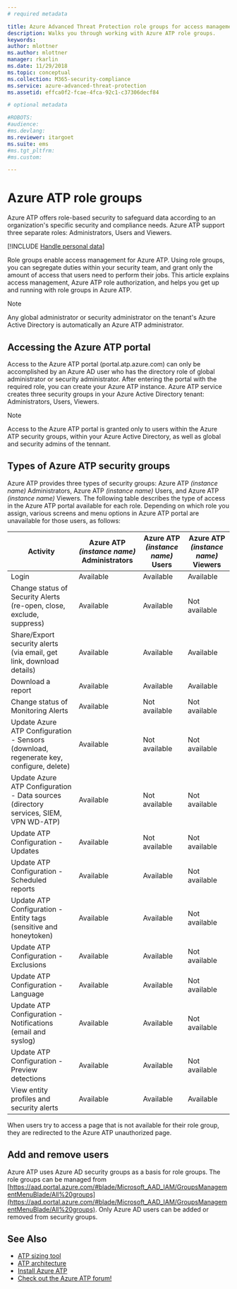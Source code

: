 ```yaml
---
# required metadata

title: Azure Advanced Threat Protection role groups for access management | Microsoft Docs
description: Walks you through working with Azure ATP role groups.
keywords:
author: mlottner
ms.author: mlottner
manager: rkarlin
ms.date: 11/29/2018
ms.topic: conceptual
ms.collection: M365-security-compliance
ms.service: azure-advanced-threat-protection
ms.assetid: effca0f2-fcae-4fca-92c1-c37306decf84

# optional metadata

#ROBOTS:
#audience:
#ms.devlang:
ms.reviewer: itargoet
ms.suite: ems
#ms.tgt_pltfrm:
#ms.custom:

---
```





# Azure ATP role groups

Azure ATP offers role-based security to safeguard data according to an organization's specific security and compliance needs. Azure ATP support three separate roles: Administrators, Users and Viewers. 

[!INCLUDE [Handle personal data](../includes/gdpr-intro-sentence.md)]

Role groups enable access management for Azure ATP. Using role groups, you can segregate duties within your security team, and grant only the amount of access that users need to perform their jobs. This article explains access management, Azure ATP role authorization, and helps you get up and running with role groups in Azure ATP.

> [!NOTE]
> Any global administrator or security administrator on the tenant's Azure Active Directory is automatically an Azure ATP administrator.

## Accessing the Azure ATP portal

Access to the Azure ATP portal (portal.atp.azure.com) can only be accomplished by an Azure AD user who has the directory role of global administrator or security administrator. After entering the portal with the required role, you can create your Azure ATP instance. Azure ATP service creates three security groups in your Azure Active Directory tenant: Administrators, Users, Viewers. 

> [!NOTE]
> Access to the Azure ATP portal is granted only to users within the Azure ATP security groups, within your Azure Active Directory, as well as global and security admins of the tennant.


## Types of Azure ATP security groups 

Azure ATP provides three types of security groups: Azure ATP *(instance name)* Administrators, Azure ATP *(instance name)* Users, and Azure ATP *(instance name)* Viewers. The following table describes the type of access in the Azure ATP portal available for each role. Depending on which role you assign, various screens and menu options in Azure ATP portal are unavailable for those users, as follows:

|Activity |Azure ATP *(instance name)* Administrators|Azure ATP *(instance name)* Users|Azure ATP *(instance name)* Viewers|
|----|----|----|----|
|Login|Available|Available|Available|
|Change status of Security Alerts (re-open, close, exclude, suppress)|Available|Available|Not available|
|Share/Export security alerts (via email, get link, download details)|Available|Available|Available|
|Download a report|Available|Available|Available|
|Change status of Monitoring Alerts|Available|Not available|Not available|
|Update Azure ATP Configuration - Sensors (download, regenerate key, configure, delete)|Available|Not available|Not available|
|Update Azure ATP Configuration - Data sources (directory services, SIEM, VPN WD-ATP)|Available|Not available|Not available|
|Update ATP Configuration - Updates|Available|Not available|Not available|
|Update ATP Configuration -Scheduled reports|Available|Available|Not available|
|Update ATP Configuration -Entity tags (sensitive and honeytoken)|Available|Available|Not available|
|Update ATP Configuration -Exclusions|Available|Available|Not available|
|Update ATP Configuration -Language|Available|Available|Not available|
|Update ATP Configuration -Notifications (email and syslog)|Available|Available|Not available|
|Update ATP Configuration -Preview detections|Available|Available|Not available|
|View entity profiles and security alerts|Available|Available|Available|


When users try to access a page that is not available for their role group, they are redirected to the Azure ATP unauthorized page. 

## Add and remove users 


Azure ATP uses Azure AD security groups as a basis for role groups. The role groups can be managed from [https://aad.portal.azure.com/#blade/Microsoft_AAD_IAM/GroupsManagementMenuBlade/All%20groups](https://aad.portal.azure.com/#blade/Microsoft_AAD_IAM/GroupsManagementMenuBlade/All%20groups). Only Azure AD users can be added or removed from security groups. 

## See Also
- [ATP sizing tool](http://aka.ms/aatpsizingtool)
- [ATP architecture](atp-architecture.md)
- [Install Azure ATP](install-atp-step1.md)
- [Check out the Azure ATP forum!](https://aka.ms/azureatpcommunity)

